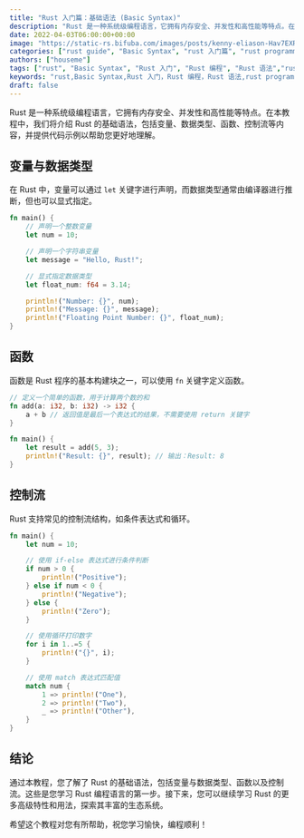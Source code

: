 ```yaml
---
title: "Rust 入门篇：基础语法 (Basic Syntax)"
description: "Rust 是一种系统级编程语言，它拥有内存安全、并发性和高性能等特点。在本教程中，我们将介绍 Rust 的基础语法，包括变量、数据类型、函数、控制流等内容，并提供代码示例以帮助您更好地理解。"
date: 2022-04-03T06:00:00+00:00
image: "https://static-rs.bifuba.com/images/posts/kenny-eliason-Hav7EXRbDoE-unsplash.jpg"
categories: ["rust guide", "Basic Syntax", "rust 入门篇", "rust programming", "rust syntax"]
authors: ["houseme"]
tags: ["rust", "Basic Syntax", "Rust 入门", "Rust 编程", "Rust 语法","rust guide"]
keywords: "rust,Basic Syntax,Rust 入门，Rust 编程，Rust 语法,rust programming,rust syntax"
draft: false
---
```


Rust 是一种系统级编程语言，它拥有内存安全、并发性和高性能等特点。在本教程中，我们将介绍 Rust 的基础语法，包括变量、数据类型、函数、控制流等内容，并提供代码示例以帮助您更好地理解。

## 变量与数据类型

在 Rust 中，变量可以通过 `let` 关键字进行声明，而数据类型通常由编译器进行推断，但也可以显式指定。

```rust
fn main() {
    // 声明一个整数变量
    let num = 10;

    // 声明一个字符串变量
    let message = "Hello, Rust!";

    // 显式指定数据类型
    let float_num: f64 = 3.14;

    println!("Number: {}", num);
    println!("Message: {}", message);
    println!("Floating Point Number: {}", float_num);
}
```

## 函数

函数是 Rust 程序的基本构建块之一，可以使用 `fn` 关键字定义函数。

```rust
// 定义一个简单的函数，用于计算两个数的和
fn add(a: i32, b: i32) -> i32 {
    a + b // 返回值是最后一个表达式的结果，不需要使用 return 关键字
}

fn main() {
    let result = add(5, 3);
    println!("Result: {}", result); // 输出：Result: 8
}
```

## 控制流

Rust 支持常见的控制流结构，如条件表达式和循环。

```rust
fn main() {
    let num = 10;

    // 使用 if-else 表达式进行条件判断
    if num > 0 {
        println!("Positive");
    } else if num < 0 {
        println!("Negative");
    } else {
        println!("Zero");
    }

    // 使用循环打印数字
    for i in 1..=5 {
        println!("{}", i);
    }

    // 使用 match 表达式匹配值
    match num {
        1 => println!("One"),
        2 => println!("Two"),
        _ => println!("Other"),
    }
}
```

## 结论

通过本教程，您了解了 Rust 的基础语法，包括变量与数据类型、函数以及控制流。这些是您学习 Rust 编程语言的第一步。接下来，您可以继续学习 Rust 的更多高级特性和用法，探索其丰富的生态系统。

希望这个教程对您有所帮助，祝您学习愉快，编程顺利！

